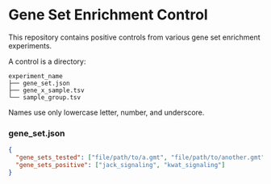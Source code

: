 # Gene Set Enrichment Control

This repository contains positive controls from various gene set enrichment experiments.

A control is a directory:

```
experiment_name
├── gene_set.json
├── gene_x_sample.tsv
└── sample_group.tsv
```

Names use only lowercase letter, number, and underscore.

### gene_set.json

```json
{
  "gene_sets_tested": ["file/path/to/a.gmt", "file/path/to/another.gmt"],
  "gene_sets_positive": ["jack_signaling", "kwat_signaling"]
}
```

